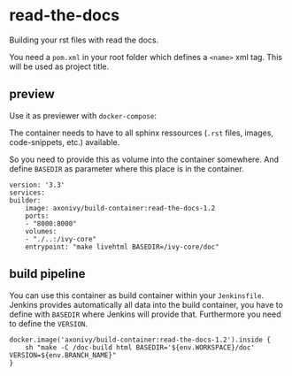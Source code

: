 # read-the-docs

Building your rst files with read the docs.

You need a `pom.xml` in your root folder
which defines a `<name>` xml tag.
This will be used as project title.

## preview

Use it as previewer with `docker-compose`:

The container needs to have to all sphinx
ressources (`.rst` files, images, code-snippets, etc.)
available.

So you need to provide this as volume into the container somewhere.
And define `BASEDIR` as parameter where this place is in the container.

    version: '3.3'
    services:
    builder:
        image: axonivy/build-container:read-the-docs-1.2
        ports:
        - "8000:8000"
        volumes:
        - "./..:/ivy-core"     
        entrypoint: "make livehtml BASEDIR=/ivy-core/doc"


## build pipeline

You can use this container as build container within your `Jenkinsfile`.
Jenkins provides automatically all data into the build container, you have to define with `BASEDIR` where Jenkins will provide that.
Furthermore you need to define the `VERSION`.

    docker.image('axonivy/build-container:read-the-docs-1.2').inside {
        sh "make -C /doc-build html BASEDIR='${env.WORKSPACE}/doc' VERSION=${env.BRANCH_NAME}"
    }
